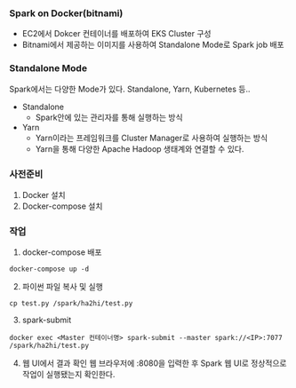 ### Spark on Docker(bitnami)
- EC2에서 Dokcer 컨테이너를 배포하여 EKS Cluster 구성  
- Bitnami에서 제공하는 이미지를 사용하여 Standalone Mode로 Spark job 배포

### Standalone Mode
Spark에서는 다양한 Mode가 있다. Standalone, Yarn, Kubernetes 등..
- Standalone
  - Spark안에 있는 관리자를 통해 실행하는 방식
- Yarn
  - Yarn이라는 프레임워크를 Cluster Manager로 사용하여 실행하는 방식
  - Yarn을 통해 다양한 Apache Hadoop 생태계와 연결할 수 있다.

### 사전준비
1. Docker 설치
2. Docker-compose 설치

### 작업
1. docker-compose 배포
```
docker-compose up -d
```
2. 파이썬 파일 복사 및 실행
```
cp test.py /spark/ha2hi/test.py
```
3. spark-submit
```
docker exec <Master 컨테이너명> spark-submit --master spark://<IP>:7077 /spark/ha2hi/test.py
```
4. 웹 UI에서 결과 확인
웹 브라우저에 <EC2 Public IP>:8080을 입력한 후 Spark 웹 UI로 정상적으로 작업이 실행됐는지 확인한다.
   